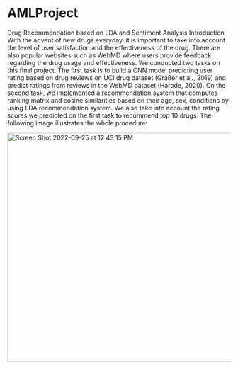 # AMLProject
Drug Recommendation based on LDA and Sentiment Analysis
Introduction
With the advent of new drugs everyday, it is important to take into account the level of user satisfaction and the effectiveness of the drug. There are also popular websites such as WebMD where users provide feedback regarding the drug usage and effectiveness. We conducted two tasks on this final project. The first task is to build a CNN model predicting user rating based on drug reviews on UCI drug dataset (Gräßer et al., 2019) and predict ratings from reviews in the WebMD dataset (Harode, 2020). On the second task, we implemented a recommendation system that computes ranking matrix and cosine similarities based on their age, sex, conditions by using LDA recommendation system. We also take into account the rating scores we predicted on the first task to recommend top 10 drugs. The following image illustrates the whole procedure:

<img width="517" alt="Screen Shot 2022-09-25 at 12 43 15 PM" src="https://user-images.githubusercontent.com/60053346/192155068-18603836-ea7b-4518-ad0f-2c1643f861c0.png">
